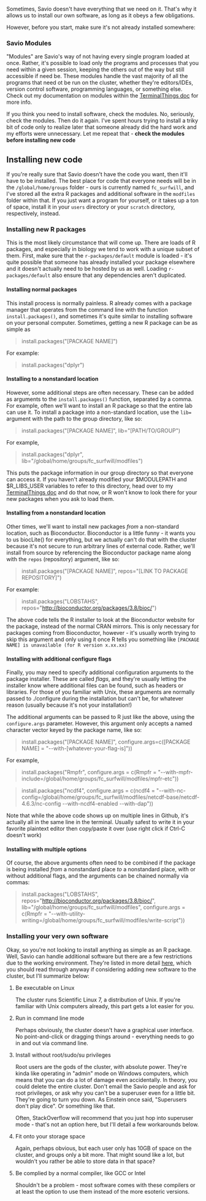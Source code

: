 Sometimes, Savio doesn't have everything that we need on it. 
That's why it allows us to install our own software, as long as it obeys a few obligations.

However, before you start, make sure it's not already installed somewhere:

### Savio Modules

"Modules" are Savio's way of not having every single program loaded at once. Rather, it's possible to 
load only the programs and processes that you need within a given session, keeping the others out
of the way but still accessible if need be. These modules handle the vast majority of all the programs
that need ot be run on the cluster, whether they're editors/IDEs, version control software, programming
languages, or something else. Check out my documentation on modules within the [TerminalThings doc](https://github.com/edwardsintegratedomics/DemoCode/blob/master/SavioStuff/TerminalThings.md) for 
more info. 

If you think you need to install software, check the modules. No, seriously, check the modules.
Then do it again. I've spent hours trying to install a triky bit of code only to realize later that someone
already did the hard work and my efforts were unnecessary. Let me repeat that - **check the modules before
installing new code**

## Installing new code

If you're really sure that Savio doesn't have the code you want, then it'll have to be installed. The best
place for code that everyone needs will be in the `/global/home/groups` folder - ours is currently named `fc_surfwill`, and
I've stored all the extra R packages and additional software in the `modfiles` folder within that. If you just want
a program for yourself, or it takes up a ton of space, install it in your `users` directory or your `scratch`
directory, respectively, instead.

### Installing new R packages

This is the most likely circumstance that will come up. There are loads of R packages, and especially in 
biology we tend to work with a unique subset of them. First, make sure that the `r-packages/default` module
is loaded - it's quite possible that someone has already installed your package elsewhere and it doesn't
actually need to be hosted by us as well. Loading `r-packages/default` also ensure that any dependencies
aren't duplicated.

#### Installing normal packages

This install process is normally painless. R already comes with a package manager that operates from the
command line with the function `install.packages()`, and sometimes it's quite similar to installing software
on your personal computer. Sometimes, getting a new R package can be as simple as

>install.packages("[PACKAGE NAME]")

For example:

>install.packages("dplyr")

#### Installing to a nonstandard location

However, some additional steps are often necessary. These can be added as arguments to the `install.packages()`
function, separated by a comma. For example, often we'll want to install an R package so that the entire
lab can use it. To install a package into a non-standard location, use the `lib=` argument with the path
to the group directory, like so:

>install.packages("[PACKAGE NAME]", lib="[PATH/TO/GROUP")

For example,

>install.packages("dplyr", lib="/global/home/groups/fc_surfwill/modfiles")

This puts the package information in our group directory so that everyone can access it. If you haven't already
modified your $MODULEPATH and $R_LIBS_USER variables to refer to this directory, head over to my [TerminalThings
doc](https://github.com/edwardsintegratedomics/DemoCode/blob/master/SavioStuff/TerminalThings.md) and do that now, or R won't know to look there for your new packages when you ask to load them.

#### Installing from a nonstandard location

Other times, we'll want to install new packages *from* a non-standard location, such as Bioconductor.
Bioconductor is a little funny - it wants you to us biocLite() for everything, but we actually can't do 
that with the cluster because it's not secure to run arbitrary lines of external code. Rather, we'll install
from source by referencing the Bioconductor package name along with the `repos` (repository) argument, like so:

>install.packages("[PACKAGE NAME]", repos="[LINK TO PACKAGE REPOSITORY]")

For example:

>install.packages("LOBSTAHS", repos="http://bioconductor.org/packages/3.8/bioc/")

The above code tells the R installer to look at the Bioconductor website for the package, instead of the 
normal CRAN mirrors. This is only necessary for packages coming from Bioconductor, however - it's usually
worth trying to skip this argument and only using it once R tells you something like `[PACKAGE NAME] is
unavailable (for R version x.xx.xx)`

#### Installing with additional configure flags

Finally, you may need to specify additional configuration arguments to the package installer. These are called *flags*,
and they're usually letting the installer know where additional files can be found, such as headers or
libraries. For those of you familiar with Unix, these arguments are normally passed to ./configure during the 
installation but can't be, for whatever reason (usually because it's not your installation!)

The additional arguments can be passed to R just like the above, using the `configure.args` parameter. However,
this argument only accepts a named character vector keyed by the package name, like so:

>install.packages("[PACKAGE NAME]", configure.args=c([PACKAGE NAME] = "--with-[whatever-your-flag-is]"))

For example,

>install.packages("Rmpfr", configure.args = c(Rmpfr = "--with-mpfr-include=/global/home/groups/fc_surfwill/modfiles/mpfr-etc"))

>install.packages("ncdf4", configure.args = c(ncdf4 = "--with-nc-config=/global/home/groups/fc_surfwill/modfiles/netcdf-base/netcdf-4.6.3/nc-config --with-ncdf4-enabled --with-dap"))

Note that while the above code shows up on multiple lines in Github, it's actually all in the same line in the terminal. Usually safest to write it in your favorite plaintext editor then copy/paste it over (use right click if Ctrl-C doesn't work)

#### Installing with multiple options

Of course, the above arguments often need to be combined if the package is being installed *from*
a nonstandard place *to* a nonstandard place, with or without additional flags, and the arguments 
can be chained normally via commas:

>install.packages("LOBSTAHS", repos="http://bioconductor.org/packages/3.8/bioc/", lib="/global/home/groups/fc_surfwill/modfiles", configure.args = c(Rmpfr = "--with-utility-writing=/global/home/groups/fc_surfwill/modfiles/write-script"))

### Installing your very own software

Okay, so you're not looking to install anything as simple as an R package. Well, Savio can handle additional software but there are a few restrictions due to the working environment. They're listed in more detail [here](https://research-it.berkeley.edu/services/high-performance-computing/accessing-and-installing-software), which you should read through anyway if considering adding new software to the cluster, but I'll summarize below:

1. Be executable on Linux

    The cluster runs Scientific Linux 7, a distribution of Unix. If you're familiar with Unix computers already, this part gets a lot easier for you.
    
2. Run in command line mode

    Perhaps obviously, the cluster doesn't have a graphical user interface. No point-and-click or dragging things around - everything needs to go in and out via command line.
    
3. Install without root/sudo/su privileges

    Root users are the gods of the cluster, with absolute power. They're kinda like operating in "admin" mode on Windows computers, which means that you can do a lot of damage even accidentally. In theory, you could delete the entire cluster. Don't email the Savio people and ask for root privileges, or ask why you can't be a superuser even for a little bit. They're going to turn you down. As Einstein once said, "Superusers don't play dice". Or something like that.
    
    Often, StackOverflow will recommend that you just hop into superuser mode - that's not an option here, but I'll detail a few workarounds below.
    
4. Fit onto your storage space

    Again, perhaps obvious, but each user only has 10GB of space on the cluster, and groups only a bit more. That might sound like a lot, but wouldn't you rather be able to store data in that space?
    
5. Be complied by a normal compiler, like GCC or Intel

    Shouldn't be a problem - most software comes with these compilers or at least the option to use them instead of the more esoteric versions.

